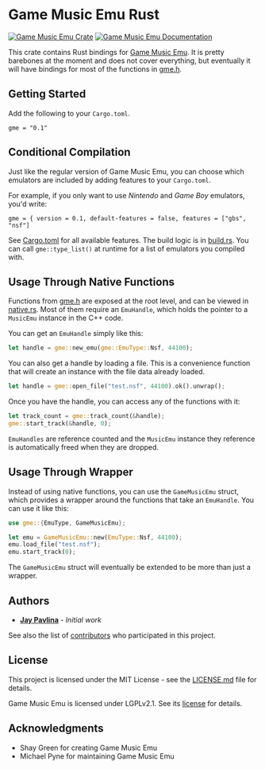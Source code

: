# Game Music Emu Rust
[![Game Music Emu Crate](https://img.shields.io/crates/v/gme.svg)](https://crates.io/crates/gme)
[![Game Music Emu Documentation](https://docs.rs/gme/badge.svg)](https://docs.rs/gme)

This crate contains Rust bindings for [Game Music Emu](https://bitbucket.org/mpyne/game-music-emu/wiki/Home). It is pretty barebones at the moment and does not cover everything, but eventually it will have bindings for most of the functions in [gme.h](./src/gme/gme.h). 

## Getting Started

Add the following to your `Cargo.toml`.

```
gme = "0.1"
```

## Conditional Compilation

Just like the regular version of Game Music Emu, you can choose which emulators are included by adding features to your `Cargo.toml`.

For example, if you only want to use *Nintendo* and *Game Boy* emulators, you'd write:

```
gme = { version = 0.1, default-features = false, features = ["gbs", "nsf"]
```
See [Cargo.toml](Cargo.toml) for all available features. The build logic is in [build.rs](build.rs). You can call `gme::type_list()` at runtime for a list of emulators you compiled with.

## Usage Through Native Functions

Functions from [gme.h](./src/gme/gme.h) are exposed at the root level, and can be viewed in [native.rs](src/native.rs). Most of them require an `EmuHandle`, which holds the pointer to a `MusicEmu` instance in the C++ code.

You can get an `EmuHandle` simply like this:
```rust
let handle = gme::new_emu(gme::EmuType::Nsf, 44100);
```
You can also get a handle by loading a file. This is a convenience function that will create an instance with the file data already loaded.

```rust
let handle = gme::open_file("test.nsf", 44100).ok().unwrap();

```

Once you have the handle, you can access any of the functions with it:
```rust
let track_count = gme::track_count(&handle);
gme::start_track(&handle, 0);
```

`EmuHandles` are reference counted and the `MusicEmu` instance they reference is automatically freed when they are dropped.
## Usage Through Wrapper

Instead of using native functions, you can use the `GameMusicEmu` struct, which provides a wrapper around the functions that take an `EmuHandle`. You can use it like this:
```rust
use gme::{EmuType, GameMusicEmu};

let emu = GameMusicEmu::new(EmuType::Nsf, 44100);
emu.load_file("test.nsf");
emu.start_track(0);
```

The `GameMusicEmu` struct will eventually be extended to be more than just a wrapper.

## Authors

* **[Jay Pavlina](https://github.com/JayPavlina)** - *Initial work*

See also the list of [contributors](https://github.com/your/project/contributors) who participated in this project.

## License

This project is licensed under the MIT License - see the [LICENSE.md](LICENSE.md) file for details. 

Game Music Emu is licensed under LGPLv2.1. See its [license](src/gme/license.txt) for details.

## Acknowledgments

* Shay Green for creating Game Music Emu
* Michael Pyne for maintaining Game Music Emu